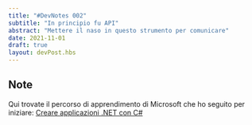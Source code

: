 ```yaml
---
title: "#DevNotes 002"
subtitle: "In principio fu API"
abstract: "Mettere il naso in questo strumento per comunicare"
date: 2021-11-01
draft: true
layout: devPost.hbs
---
```


## Note
Qui trovate il percorso di apprendimento di Microsoft che ho seguito per iniziare: [Creare applicazioni .NET con C#](https://docs.microsoft.com/it-it/learn/paths/build-dotnet-applications-csharp/?source=learn)
